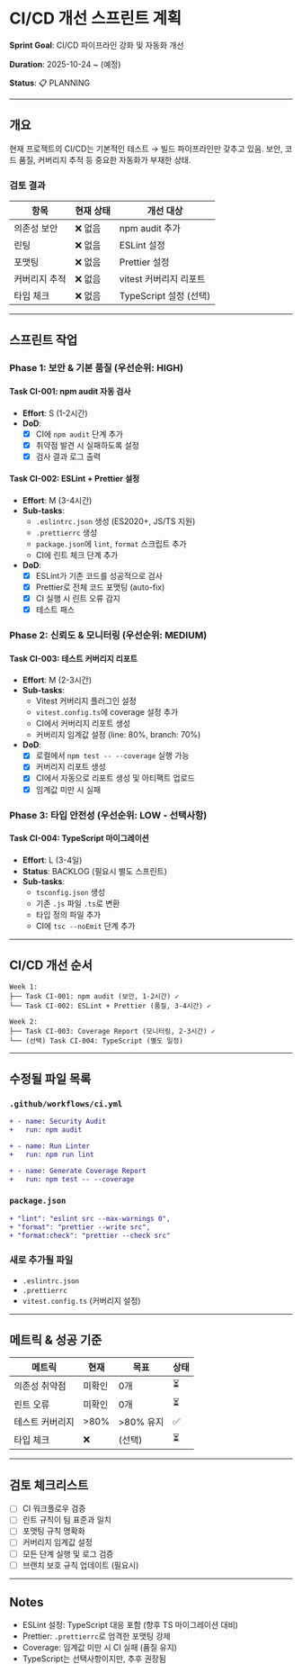 # CI/CD 개선 스프린트 계획

**Sprint Goal**: CI/CD 파이프라인 강화 및 자동화 개선

**Duration**: 2025-10-24 ~ (예정)

**Status**: 📋 PLANNING

---

## 개요

현재 프로젝트의 CI/CD는 기본적인 테스트 → 빌드 파이프라인만 갖추고 있음.
보안, 코드 품질, 커버리지 추적 등 중요한 자동화가 부재한 상태.

### 검토 결과

| 항목 | 현재 상태 | 개선 대상 |
|------|----------|---------|
| 의존성 보안 | ❌ 없음 | npm audit 추가 |
| 린팅 | ❌ 없음 | ESLint 설정 |
| 포맷팅 | ❌ 없음 | Prettier 설정 |
| 커버리지 추적 | ❌ 없음 | vitest 커버리지 리포트 |
| 타입 체크 | ❌ 없음 | TypeScript 설정 (선택) |

---

## 스프린트 작업

### Phase 1: 보안 & 기본 품질 (우선순위: HIGH)

#### Task CI-001: npm audit 자동 검사
- **Effort**: S (1-2시간)
- **DoD**:
  - [x] CI에 `npm audit` 단계 추가
  - [x] 취약점 발견 시 실패하도록 설정
  - [x] 검사 결과 로그 출력

#### Task CI-002: ESLint + Prettier 설정
- **Effort**: M (3-4시간)
- **Sub-tasks**:
  - `.eslintrc.json` 생성 (ES2020+, JS/TS 지원)
  - `.prettierrc` 생성
  - `package.json`에 `lint`, `format` 스크립트 추가
  - CI에 린트 체크 단계 추가
- **DoD**:
  - [x] ESLint가 기존 코드를 성공적으로 검사
  - [x] Prettier로 전체 코드 포맷팅 (auto-fix)
  - [x] CI 실행 시 린트 오류 감지
  - [x] 테스트 패스

### Phase 2: 신뢰도 & 모니터링 (우선순위: MEDIUM)

#### Task CI-003: 테스트 커버리지 리포트
- **Effort**: M (2-3시간)
- **Sub-tasks**:
  - Vitest 커버리지 플러그인 설정
  - `vitest.config.ts`에 coverage 설정 추가
  - CI에서 커버리지 리포트 생성
  - 커버리지 임계값 설정 (line: 80%, branch: 70%)
- **DoD**:
  - [x] 로컬에서 `npm test -- --coverage` 실행 가능
  - [x] 커버리지 리포트 생성
  - [x] CI에서 자동으로 리포트 생성 및 아티팩트 업로드
  - [x] 임계값 미만 시 실패

### Phase 3: 타입 안전성 (우선순위: LOW - 선택사항)

#### Task CI-004: TypeScript 마이그레이션
- **Effort**: L (3-4일)
- **Status**: BACKLOG (필요시 별도 스프린트)
- **Sub-tasks**:
  - `tsconfig.json` 생성
  - 기존 `.js` 파일 `.ts`로 변환
  - 타입 정의 파일 추가
  - CI에 `tsc --noEmit` 단계 추가

---

## CI/CD 개선 순서

```
Week 1:
├── Task CI-001: npm audit (보안, 1-2시간) ✓
└── Task CI-002: ESLint + Prettier (품질, 3-4시간) ✓

Week 2:
├── Task CI-003: Coverage Report (모니터링, 2-3시간) ✓
└── (선택) Task CI-004: TypeScript (별도 일정)
```

---

## 수정될 파일 목록

### `.github/workflows/ci.yml`
```diff
+ - name: Security Audit
+   run: npm audit

+ - name: Run Linter
+   run: npm run lint

+ - name: Generate Coverage Report
+   run: npm test -- --coverage
```

### `package.json`
```diff
+ "lint": "eslint src --max-warnings 0",
+ "format": "prettier --write src",
+ "format:check": "prettier --check src"
```

### 새로 추가될 파일
- `.eslintrc.json`
- `.prettierrc`
- `vitest.config.ts` (커버리지 설정)

---

## 메트릭 & 성공 기준

| 메트릭 | 현재 | 목표 | 상태 |
|--------|------|------|------|
| 의존성 취약점 | 미확인 | 0개 | ⏳ |
| 린트 오류 | 미확인 | 0개 | ⏳ |
| 테스트 커버리지 | >80% | >80% 유지 | ✅ |
| 타입 체크 | ❌ | (선택) | ⏳ |

---

## 검토 체크리스트

- [ ] CI 워크플로우 검증
- [ ] 린트 규칙이 팀 표준과 일치
- [ ] 포맷팅 규칙 명확화
- [ ] 커버리지 임계값 설정
- [ ] 모든 단계 실행 및 로그 검증
- [ ] 브랜치 보호 규칙 업데이트 (필요시)

---

## Notes

- ESLint 설정: TypeScript 대응 포함 (향후 TS 마이그레이션 대비)
- Prettier: `.prettierrc`로 엄격한 포맷팅 강제
- Coverage: 임계값 미만 시 CI 실패 (품질 유지)
- TypeScript는 선택사항이지만, 추후 권장됨
